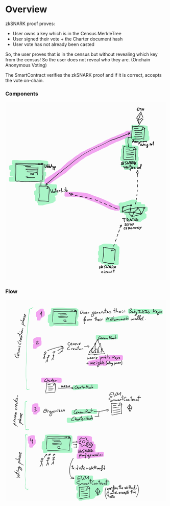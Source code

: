 # Overview

zkSNARK proof proves:
- User owns a key which is in the Census MerkleTree
- User signed their vote + the Charter document hash
- User vote has not already been casted

So, the user proves that is in the census but without revealing which key from the census! So the user does not reveal who they are. (Onchain Anonymous Voting)

The SmartContract verifies the zkSNARK proof and if it is correct, accepts the vote on-chain.


### Components

![](packages/CharterOAV-components.jpg)

### Flow

![](packages/CharterOAV-flow.jpg)
